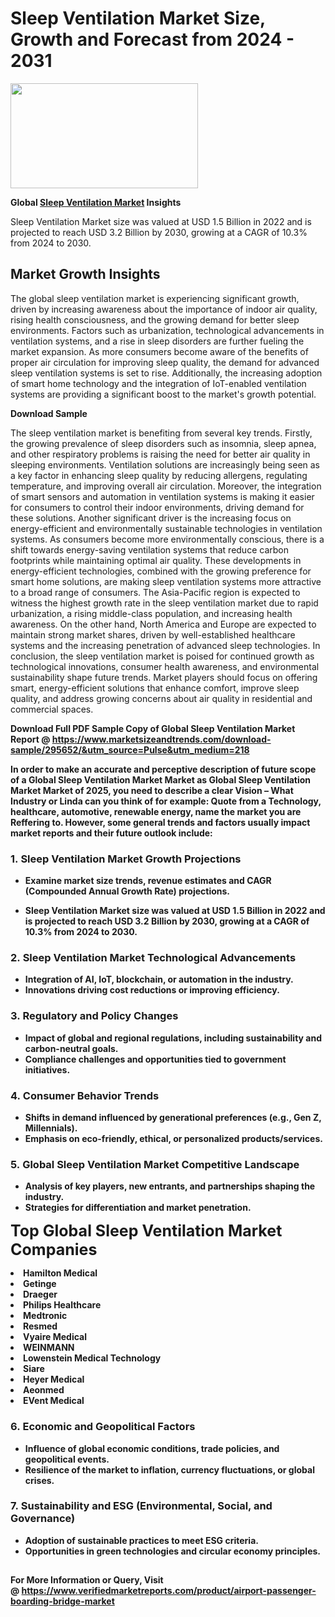 <H1>Sleep Ventilation Market Size, Growth and Forecast from 2024 - 2031</H1><img class="aligncenter size-medium wp-image-584254" src="https://thirdeyenews.in/wp-content/uploads/2024/09/Global-Market-Research-300x168.jpeg" alt="" width="300" height="168" /><p><strong>Global&nbsp;<a href="https://www.marketsizeandtrends.com/download-sample/295652/&amp;utm_source=Pulse&amp;utm_medium=218">Sleep Ventilation Market</a> Insights</strong></p><p>Sleep Ventilation Market size was valued at USD 1.5 Billion in 2022 and is projected to reach USD 3.2 Billion by 2030, growing at a CAGR of 10.3% from 2024 to 2030.</p><p><h2>Market Growth Insights</h2> <p>The global sleep ventilation market is experiencing significant growth, driven by increasing awareness about the importance of indoor air quality, rising health consciousness, and the growing demand for better sleep environments. Factors such as urbanization, technological advancements in ventilation systems, and a rise in sleep disorders are further fueling the market expansion. As more consumers become aware of the benefits of proper air circulation for improving sleep quality, the demand for advanced sleep ventilation systems is set to rise. Additionally, the increasing adoption of smart home technology and the integration of IoT-enabled ventilation systems are providing a significant boost to the market's growth potential.</p> <p><strong>Download Sample</strong></p> <p>The sleep ventilation market is benefiting from several key trends. Firstly, the growing prevalence of sleep disorders such as insomnia, sleep apnea, and other respiratory problems is raising the need for better air quality in sleeping environments. Ventilation solutions are increasingly being seen as a key factor in enhancing sleep quality by reducing allergens, regulating temperature, and improving overall air circulation. Moreover, the integration of smart sensors and automation in ventilation systems is making it easier for consumers to control their indoor environments, driving demand for these solutions. Another significant driver is the increasing focus on energy-efficient and environmentally sustainable technologies in ventilation systems. As consumers become more environmentally conscious, there is a shift towards energy-saving ventilation systems that reduce carbon footprints while maintaining optimal air quality. These developments in energy-efficient technologies, combined with the growing preference for smart home solutions, are making sleep ventilation systems more attractive to a broad range of consumers. The Asia-Pacific region is expected to witness the highest growth rate in the sleep ventilation market due to rapid urbanization, a rising middle-class population, and increasing health awareness. On the other hand, North America and Europe are expected to maintain strong market shares, driven by well-established healthcare systems and the increasing penetration of advanced sleep technologies. In conclusion, the sleep ventilation market is poised for continued growth as technological innovations, consumer health awareness, and environmental sustainability shape future trends. Market players should focus on offering smart, energy-efficient solutions that enhance comfort, improve sleep quality, and address growing concerns about air quality in residential and commercial spaces.</p> <p><strong></p><p><span class=""><strong>Download Full PDF Sample Copy of Global Sleep Ventilation Market Report</strong> @ <a href="https://www.marketsizeandtrends.com/download-sample/295652/&amp;utm_source=Pulse&amp;utm_medium=218" target="_blank">https://www.marketsizeandtrends.com/download-sample/295652/&amp;utm_source=Pulse&amp;utm_medium=218</a></span></p><p>In order to make an accurate and perceptive description of future scope of a Global&nbsp;Sleep Ventilation Market Market as Global&nbsp;Sleep Ventilation Market Market of 2025, you need to describe a clear Vision &ndash; What Industry or Linda can you think of for example: Quote from a Technology, healthcare, automotive, renewable energy, name the market you are Reffering to. However, some general trends and factors usually impact market reports and their future outlook include:</p><h3>1.&nbsp;<strong>Sleep Ventilation Market Growth Projections</strong></h3><ul><li>Examine market size trends, revenue estimates and CAGR (Compounded Annual Growth Rate) projections.</li><li><p>Sleep Ventilation Market size was valued at USD 1.5 Billion in 2022 and is projected to reach USD 3.2 Billion by 2030, growing at a CAGR of 10.3% from 2024 to 2030.</p></li></ul><h3>2.&nbsp;<strong>Sleep Ventilation Market Technological Advancements</strong></h3><ul><li>Integration of AI, IoT, blockchain, or automation in the industry.</li><li>Innovations driving cost reductions or improving efficiency.</li></ul><h3>3.&nbsp;<strong>Regulatory and Policy Changes</strong></h3><ul><li>Impact of global and regional regulations, including sustainability and carbon-neutral goals.</li><li>Compliance challenges and opportunities tied to government initiatives.</li></ul><h3>4.&nbsp;<strong>Consumer Behavior Trends</strong></h3><ul><li>Shifts in demand influenced by generational preferences (e.g., Gen Z, Millennials).</li><li>Emphasis on eco-friendly, ethical, or personalized products/services.</li></ul><h3>5.&nbsp;<strong>Global Sleep Ventilation Market Competitive Landscape</strong></h3><ul><li>Analysis of key players, new entrants, and partnerships shaping the industry.</li><li>Strategies for differentiation and market penetration.</li></ul><p data-pm-slice="1 1 []"><span style="color: inherit; font-family: inherit; font-size: 25px;">Top Global Sleep Ventilation Market Companies</span></p><div class="" data-test-id=""><p><li>Hamilton Medical</li><li> Getinge</li><li> Draeger</li><li> Philips Healthcare</li><li> Medtronic</li><li> Resmed</li><li> Vyaire Medical</li><li> WEINMANN</li><li> Lowenstein Medical Technology</li><li> Siare</li><li> Heyer Medical</li><li> Aeonmed</li><li> EVent Medical</li></p></div><h3>6.&nbsp;<strong>Economic and Geopolitical Factors</strong></h3><ul><li>Influence of global economic conditions, trade policies, and geopolitical events.</li><li>Resilience of the market to inflation, currency fluctuations, or global crises.</li></ul><h3>7.&nbsp;<strong>Sustainability and ESG (Environmental, Social, and Governance)</strong></h3><ul><li>Adoption of sustainable practices to meet ESG criteria.</li><li>Opportunities in green technologies and circular economy principles.</li></ul><h2><strong style="font-size: 14px;">For More Information or Query, Visit @&nbsp;</strong><a style="background-color: #ffffff; font-size: 14px;" href="https://www.marketsizeandtrends.com/report/sleep-ventilation-market/" target="_blank">https://www.verifiedmarketreports.com/product/airport-passenger-boarding-bridge-market</a></h2>

